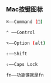 ### Mac按键图标

```bash
⌘——Command ()

⌃ ——Control

⌥——Option (alt)

⇧——Shift

⇪——Caps Lock

fn——功能键就是fn
```




